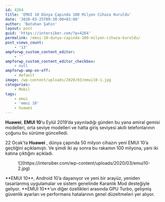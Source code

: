 ```yaml
---
id: 4264
title: 'EMUI 10 Dünya Çapında 100 Milyon Cihaza Kuruldu'
date: '2020-03-25T09:30:00+03:00'
author: 'Batuhan Şahin'
layout: post
guid: 'https://intersiber.com/?p=4264'
permalink: /emui-10-dunya-capinda-100-milyon-cihaza-kuruldu/
post_views_count:
    - '13'
ampforwp_custom_content_editor:
    - ''
ampforwp_custom_content_editor_checkbox:
    - null
ampforwp-amp-on-off:
    - default
image: /wp-content/uploads/2020/03/emui10-1.jpg
categories:
    - Mobil
tags:
    - emui
    - 'emui 10'
    - huawei
---
```


**Huawei**, **EMUI 10**‘u Eylül 2019’da yayınladığı günden bu yana amiral gemisi modelleri, orta seviye modelleri ve hatta giriş seviyesi akıllı telefonlarının çoğunu bu sürüme güncelledi.

22 Ocak’ta **Huawei** , dünya çapında 50 milyon cihazın yeni EMUI 10’a geçtiğini açıklamıştı. Ve şimdi iki ay sonra bu rakamın 100 milyona, yani iki katına çıktığını açıkladı.

<figure class="wp-block-image size-large">![](https://intersiber.com/wp-content/uploads/2020/03/emui10-2.jpg)</figure>**EMUI 10**, Android 10’a dayanıyor ve yeni bir arayüz, yeniden tasarlanmış uygulamalar ve sistem genelinde Karanlık Mod desteğiyle geliyor. **EMUI 10**‘un diğer özellikleri arasında GPU Turbo, gelişmiş güvenlik ayarları ve performans hatalarının genel düzeltmeleri yer alıyor.
